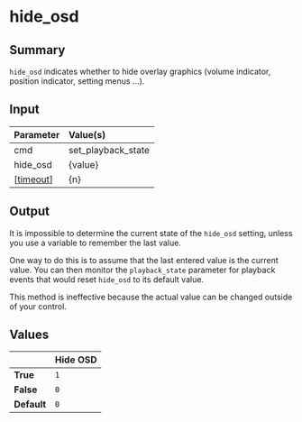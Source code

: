 # hide\_osd #
## Summary ##

`hide_osd` indicates whether to hide overlay graphics (volume indicator, position indicator, setting menus ...).


## Input ##

| **Parameter** | **Value(s)**         |
|:--------------|:---------------------|
| cmd           | set\_playback\_state |
| hide\_osd     | {value}              |
| [[timeout](timeout.md)] | {n}                  |

## Output ##

It is impossible to determine the current state of the `hide_osd` setting, unless you use a variable to remember the last value.

One way to do this is to assume that the last entered value is the current value. You can then monitor the `playback_state` parameter for playback events that would reset `hide_osd` to its default value.

This method is ineffective because the actual value can be changed outside of your control.

## Values ##

|           | **Hide OSD** |
|:----------|:-------------|
| **True**    | `1`          |
| **False**   | `0`          |
| **Default** | `0`          |
